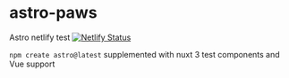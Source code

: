 # astro-paws
Astro netlify test
[![Netlify Status](https://api.netlify.com/api/v1/badges/737164fb-41ae-4e8d-8d37-d1bbebbad638/deploy-status)](https://app.netlify.com/sites/astro-paws/deploys)

`npm create astro@latest` supplemented with nuxt 3 test components and Vue support
